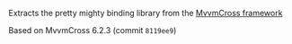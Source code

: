 Extracts the pretty mighty binding library from the [MvvmCross framework](http://github.com/MvvmCross/MvvmCross/)

Based on MvvmCross 6.2.3 (commit `8119ee9`)
